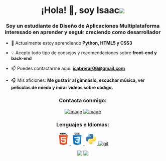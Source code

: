 <h1 align="center">¡Hola! 👋, soy Isaac<img height="40" src="https://cdn.7tv.app/emote/6196ac9070bd9959879513c7/3x.gif"></h1>
<h3 align="center">Soy un estudiante de Diseño de Aplicaciones Multiplataforma interesado en aprender y seguir creciendo como desarrollador</h3>

- 🌱 Actualmente estoy aprendiendo **Python, HTML5 y CSS3**

- 💡 Acepto todo tipo de consejos y recomendaciones sobre **front-end y back-end**

- 📫 Puedes contactarme aquí: **icabrerar06@gmail.com**

- 🎧 Mis aficiones: **Me gusta ir al gimnasio, escuchar música, ver películas de miedo y mirar videos sobre código.**

<h3 align="center">Contacta conmigo: </h3>
<div align="center">

[![image](https://img.shields.io/badge/LinkedIn-0077B5?style=for-the-badge&logo=linkedin&logoColor=white)](https://www.linkedin.com/in/icabrerar/)
[![image](https://img.shields.io/badge/Gmail-D14836?style=for-the-badge&logo=gmail&logoColor=white)](mailto:icabrerar06@gmail.com)
  
</div>

<h3 align="center">Lenguajes e Idiomas:</h3>

<p align="center"> 
  <a href="https://www.w3.org/html/" target="_blank"> 
    <img src="https://raw.githubusercontent.com/devicons/devicon/master/icons/html5/html5-original-wordmark.svg" alt="html5" width="40" height="40"/> 
  </a>
  <a href="https://www.w3schools.com/css/" target="_blank"> 
    <img src="https://raw.githubusercontent.com/devicons/devicon/master/icons/css3/css3-original-wordmark.svg" alt="css3" width="40" height="40"/> 
  </a> 
  <a href="https://www.python.org" target="_blank"> 
    <img src="https://raw.githubusercontent.com/devicons/devicon/master/icons/python/python-original.svg" alt="python" width="40" height="40"/> 
  </a>  
  <a href="https://git-scm.com/" target="_blank"> 
    <img src="https://www.vectorlogo.zone/logos/git-scm/git-scm-icon.svg" alt="git" width="40" height="40"/> 
  </a>
</p>

<p align= "center">
  <img height= "150" src="https://github-readme-stats.vercel.app/api?username=icabrera6&theme=react&show_icons=true&include_all_commits=true" />
  <img height= "150" src="https://github-readme-stats.vercel.app/api/top-langs/?username=icabrera6&theme=react&layout=compact" />
</p>
